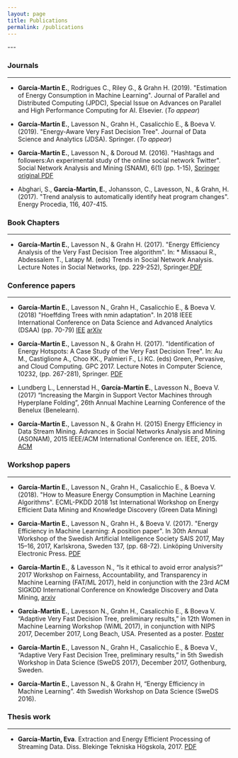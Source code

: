 ```yaml
---
layout: page
title: Publications
permalink: /publications
---
```


<!-- ### Ongoing
 -->---



### Journals
----

* **García-Martín E.**, Rodrigues C., Riley G., & Grahn H. (2019). "Estimation of Energy Consumption in Machine Learning". Journal of Parallel and Distributed Computing (JPDC), Special Issue on Advances on Parallel and High Performance Computing for AI. Elsevier. (*To appear*)

* **García-Martín E.**, Lavesson N., Grahn H., Casalicchio E., & Boeva V. (2019). "Energy-Aware Very Fast Decision Tree". Journal of Data Science and Analytics (JDSA). Springer. (*To appear*)

* **García-Martín E.**, Lavesson N., & Doroud M. (2016). "Hashtags and followers:An experimental study of the online social network Twitter". Social Network Analysis and Mining (SNAM), 6(1) (pp. 1-15), [Springer original PDF](https://rdcu.be/7BCE)

* Abghari, S., **Garcia-Martin, E.**, Johansson, C., Lavesson, N., & Grahn, H. (2017). "Trend analysis to automatically identify heat program changes". Energy Procedia, 116, 407-415.

### Book Chapters
----   

* **García-Martín E.**, Lavesson N., & Grahn H. (2017). "Energy Efficiency Analysis of the Very Fast Decision Tree algorithm". In: * Missaoui R., Abdessalem T., Latapy M. (eds) Trends in Social Network Analysis. Lecture Notes in Social Networks, (pp. 229-252), Springer.[PDF](http://bth.diva-portal.org/smash/get/diva2:1156925/FULLTEXT01.pdf)



### Conference papers
----

* **García-Martín E.**, Lavesson N., Grahn H., Casalicchio E., & Boeva V. (2018) "Hoeffding Trees with nmin adaptation". In 2018 IEEE International Conference on  Data Science and Advanced Analytics (DSAA) (pp. 70-79) [IEE](https://ieeexplore.ieee.org/abstract/document/8631500) [arXiv](https://arxiv.org/abs/1808.01145)


* **García-Martín E.**, Lavesson N., & Grahn H. (2017). "Identification of Energy Hotspots: A Case Study of the Very Fast Decision Tree". In: Au M., Castiglione A., Choo KK., Palmieri F., Li KC. (eds) Green, Pervasive, and Cloud Computing. GPC 2017. Lecture Notes in Computer Science, 10232, (pp. 267-281), Springer. [PDF](http://bth.diva-portal.org/smash/get/diva2:1156958/FULLTEXT01.pdf)

* Lundberg L., Lennerstad H., **García-Martín E.**, Lavesson N., Boeva V. (2017) “Increasing the Margin in Support Vector Machines through Hyperplane Folding”, 26th Annual Machine Learning Conference of the Benelux (Benelearn).


* **García-Martín E.**, Lavesson N., & Grahn H. (2015) Energy Efficiency in Data Stream Mining. Advances in Social Networks Analysis and Mining (ASONAM), 2015 IEEE/ACM International Conference on. IEEE, 2015. [ACM](https://dl.acm.org/citation.cfm?doid=2808797.2808863)



### Workshop papers
----

* **García-Martín E.**, Lavesson N., Grahn H., Casalicchio E., & Boeva V. (2018). "How to Measure Energy Consumption in Machine Learning Algorithms". ECML-PKDD 2018 1st International Workshop on Energy Efficient Data Mining and Knowledge Discovery (Green Data Mining)

* **Garcia-Martin E.**, Lavesson N., Grahn H., & Boeva V. (2017). "Energy Efficiency in Machine Learning: A position paper". In 30th Annual Workshop of the Swedish Artificial Intelligence Society SAIS 2017, May 15–16, 2017, Karlskrona, Sweden 137, (pp. 68-72). Linköping University Electronic Press. [PDF](http://bth.diva-portal.org/smash/get/diva2:1159323/FULLTEXT01.pdf)

* **García-Martín E.**, & Lavesson N., “Is it ethical to avoid error analysis?” 2017 Workshop on Fairness, Accountability, and Transparency in Machine Learning (FAT/ML 2017), held in conjunction with the 23rd ACM SIGKDD International Conference on Knowledge Discovery and Data Mining, [arxiv](https://arxiv.org/abs/1706.10237)

* **García-Martín E.**, Lavesson N., Grahn H., Casalicchio E., & Boeva V. “Adaptive Very Fast Decision Tree, preliminary results,” in 12th Women in Machine Learning Workshop (WiML 2017), in conjunction with NIPS 2017, December 2017, Long Beach, USA. Presented as a  poster. [Poster](/static/pdf/WiML_AVFDT.pdf)

* **García-Martín E.**, Lavesson N., Grahn H., Casalicchio E., & Boeva V., “Adaptive Very Fast Decision Tree, preliminary results,” in 5th Swedish Workshop in Data Science (SweDS 2017), December 2017, Gothenburg, Sweden.

* **García-Martín E.**, Lavesson N., & Grahn H, “Energy Efficiency in Machine Learning”. 4th Swedish Workshop on Data Science (SweDS 2016).


### Thesis work
----

* **García-Martín, Eva**. Extraction and Energy Efficient Processing of Streaming Data. Diss. Blekinge Tekniska Högskola, 2017. [PDF](http://bth.diva-portal.org/smash/get/diva2:1159312/FULLTEXT02.pdf)
